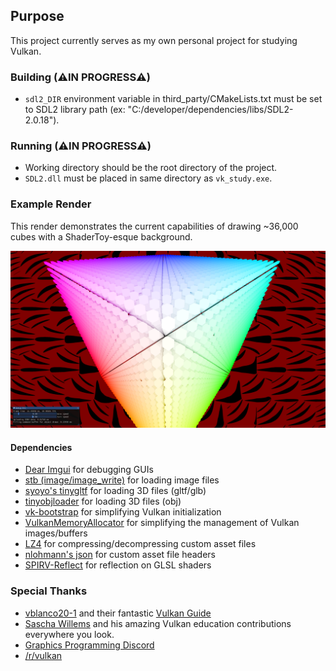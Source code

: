 ## Purpose

This project currently serves as my own personal project for studying Vulkan.

### Building (⚠IN PROGRESS⚠)
- `sdl2_DIR` environment variable in third_party/CMakeLists.txt must be set to 
  SDL2 library path (ex: "C:/developer/dependencies/libs/SDL2-2.0.18").

### Running (⚠IN PROGRESS⚠)
- Working directory should be the root directory of the project.
- `SDL2.dll` must be placed in same directory as `vk_study.exe`.

### Example Render

This render demonstrates the current capabilities of drawing ~36,000 cubes with a ShaderToy-esque background.

![35937 cubes example picture](https://raw.githubusercontent.com/Lucodivo/RepoSampleImages/master/VulkanStudy/35937_cubes.png)

#### Dependencies
- [Dear Imgui](https://github.com/ocornut/imgui) for debugging GUIs
- [stb (image/image_write)](https://github.com/nothings/stb) for loading image files
- [syoyo's tinygltf](https://github.com/syoyo/tinygltf) for loading 3D files (gltf/glb)
- [tinyobjloader](https://github.com/tinyobjloader/tinyobjloader) for loading 3D files (obj)
- [vk-bootstrap](https://github.com/charles-lunarg/vk-bootstrap) for simplifying Vulkan initialization
- [VulkanMemoryAllocator](https://github.com/GPUOpen-LibrariesAndSDKs/VulkanMemoryAllocator) for simplifying the management of Vulkan images/buffers
- [LZ4](https://github.com/lz4/lz4) for compressing/decompressing custom asset files
- [nlohmann's json](https://github.com/nlohmann/json) for custom asset file headers
- [SPIRV-Reflect](https://github.com/KhronosGroup/SPIRV-Reflect) for reflection on GLSL shaders

### Special Thanks
- [vblanco20-1](https://github.com/vblanco20-1) and their fantastic [Vulkan Guide](https://vkguide.dev/)
- [Sascha Willems](https://github.com/SaschaWillems) and his amazing Vulkan education contributions everywhere you look.
- [Graphics Programming Discord](https://discord.com/invite/6mgNGk7)
- [/r/vulkan](https://www.reddit.com/r/vulkan/)